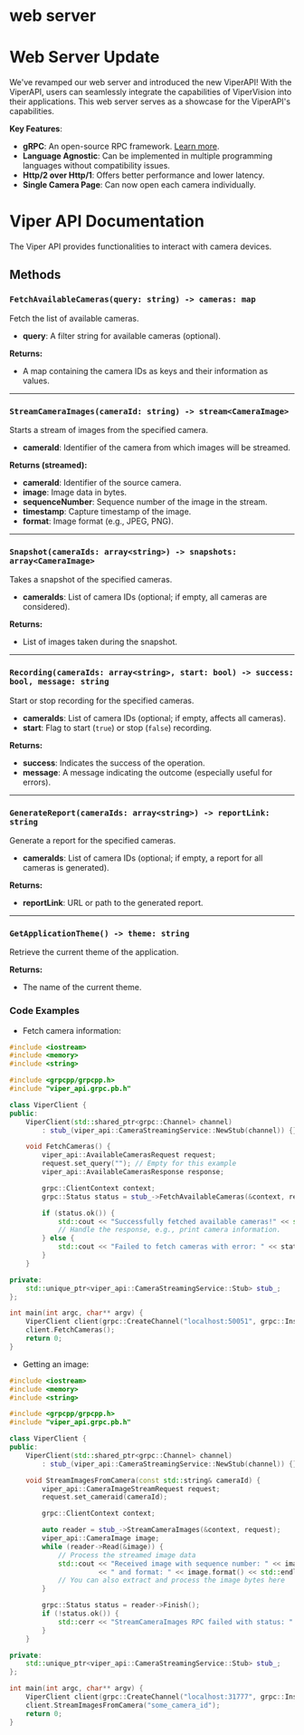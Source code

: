 # web server 

# Web Server Update

We've revamped our web server and introduced the new ViperAPI! With the ViperAPI, users can seamlessly integrate the capabilities of ViperVision into their applications. This web server serves as a showcase for the ViperAPI's capabilities.

**Key Features**:
- **gRPC**: An open-source RPC framework. [Learn more](https://grpc.io/).
- **Language Agnostic**: Can be implemented in multiple programming languages without compatibility issues.
- **Http/2 over Http/1**: Offers better performance and lower latency.
- **Single Camera Page**: Can now open each camera individually.

# Viper API Documentation

The Viper API provides functionalities to interact with camera devices.

## Methods

### `FetchAvailableCameras(query: string) -> cameras: map`

Fetch the list of available cameras.

- **query**: A filter string for available cameras (optional).
  
**Returns:** 
- A map containing the camera IDs as keys and their information as values.

---

### `StreamCameraImages(cameraId: string) -> stream<CameraImage>`

Starts a stream of images from the specified camera.

- **cameraId**: Identifier of the camera from which images will be streamed.

**Returns (streamed):**
- **cameraId**: Identifier of the source camera.
- **image**: Image data in bytes.
- **sequenceNumber**: Sequence number of the image in the stream.
- **timestamp**: Capture timestamp of the image.
- **format**: Image format (e.g., JPEG, PNG).

---

### `Snapshot(cameraIds: array<string>) -> snapshots: array<CameraImage>`

Takes a snapshot of the specified cameras.

- **cameraIds**: List of camera IDs (optional; if empty, all cameras are considered).

**Returns:** 
- List of images taken during the snapshot.

---

### `Recording(cameraIds: array<string>, start: bool) -> success: bool, message: string`

Start or stop recording for the specified cameras.

- **cameraIds**: List of camera IDs (optional; if empty, affects all cameras).
- **start**: Flag to start (`true`) or stop (`false`) recording.

**Returns:** 
- **success**: Indicates the success of the operation.
- **message**: A message indicating the outcome (especially useful for errors).

---

### `GenerateReport(cameraIds: array<string>) -> reportLink: string`

Generate a report for the specified cameras.

- **cameraIds**: List of camera IDs (optional; if empty, a report for all cameras is generated).

**Returns:** 
- **reportLink**: URL or path to the generated report.

---

### `GetApplicationTheme() -> theme: string`

Retrieve the current theme of the application.

**Returns:** 
- The name of the current theme.


### Code Examples

- Fetch camera information:

```cpp
#include <iostream>
#include <memory>
#include <string>

#include <grpcpp/grpcpp.h>
#include "viper_api.grpc.pb.h"

class ViperClient {
public:
    ViperClient(std::shared_ptr<grpc::Channel> channel)
        : stub_(viper_api::CameraStreamingService::NewStub(channel)) {}

    void FetchCameras() {
        viper_api::AvailableCamerasRequest request;
        request.set_query(""); // Empty for this example
        viper_api::AvailableCamerasResponse response;

        grpc::ClientContext context;
        grpc::Status status = stub_->FetchAvailableCameras(&context, request, &response);

        if (status.ok()) {
            std::cout << "Successfully fetched available cameras!" << std::endl;
            // Handle the response, e.g., print camera information.
        } else {
            std::cout << "Failed to fetch cameras with error: " << status.error_message() << std::endl;
        }
    }

private:
    std::unique_ptr<viper_api::CameraStreamingService::Stub> stub_;
};

int main(int argc, char** argv) {
    ViperClient client(grpc::CreateChannel("localhost:50051", grpc::InsecureChannelCredentials()));
    client.FetchCameras();
    return 0;
}

```

- Getting an image:

```cpp
#include <iostream>
#include <memory>
#include <string>

#include <grpcpp/grpcpp.h>
#include "viper_api.grpc.pb.h"

class ViperClient {
public:
    ViperClient(std::shared_ptr<grpc::Channel> channel)
        : stub_(viper_api::CameraStreamingService::NewStub(channel)) {}

    void StreamImagesFromCamera(const std::string& cameraId) {
        viper_api::CameraImageStreamRequest request;
        request.set_cameraid(cameraId);

        grpc::ClientContext context;

        auto reader = stub_->StreamCameraImages(&context, request);
        viper_api::CameraImage image;
        while (reader->Read(&image)) {
            // Process the streamed image data
            std::cout << "Received image with sequence number: " << image.sequencenumber() 
                      << " and format: " << image.format() << std::endl;
            // You can also extract and process the image bytes here
        }

        grpc::Status status = reader->Finish();
        if (!status.ok()) {
            std::cerr << "StreamCameraImages RPC failed with status: " << status.error_message() << std::endl;
        }
    }

private:
    std::unique_ptr<viper_api::CameraStreamingService::Stub> stub_;
};

int main(int argc, char** argv) {
    ViperClient client(grpc::CreateChannel("localhost:31777", grpc::InsecureChannelCredentials()));
    client.StreamImagesFromCamera("some_camera_id");
    return 0;
}

```
